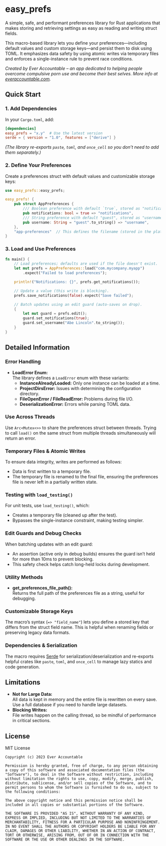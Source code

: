 # easy_prefs

A simple, safe, and performant preferences library for Rust applications that makes storing and retrieving settings as easy as reading and writing struct fields.

This macro-based library lets you define your preferences—including default values and custom storage keys—and persist them to disk using TOML. It emphasizes data safety by using atomic writes via temporary files and enforces a single-instance rule to prevent race conditions.

*Created by Ever Accountable – an app dedicated to helping people overcome compulsive porn use and become their best selves. More info at [everaccountable.com](https://everaccountable.com).*

## Quick Start

### 1. Add Dependencies

In your `Cargo.toml`, add:

```toml
[dependencies]
easy_prefs = "x.y"  # Use the latest version
serde = { version = "1.0", features = ["derive"] }
```

*(The library re-exports `paste`, `toml`, and `once_cell` so you don’t need to add them separately.)*

### 2. Define Your Preferences

Create a preferences struct with default values and customizable storage keys:

```rust
use easy_prefs::easy_prefs;

easy_prefs! {
    pub struct AppPreferences {
        /// Boolean preference with default `true`, stored as "notifications"
        pub notifications: bool = true => "notifications",
        /// String preference with default "guest", stored as "username"
        pub username: String = "guest".to_string() => "username",
    },
    "app-preferences"  // This defines the filename (stored in the platform-specific config directory)
}
```

### 3. Load and Use Preferences

```rust
fn main() {
    // Load preferences; defaults are used if the file doesn't exist.
    let mut prefs = AppPreferences::load("com.mycompany.myapp")
        .expect("Failed to load preferences");

    println!("Notifications: {}", prefs.get_notifications());

    // Update a value (this write is blocking).
    prefs.save_notifications(false).expect("Save failed");

    // Batch updates using an edit guard (auto-saves on drop).
    {
        let mut guard = prefs.edit();
        guard.set_notifications(true);
        guard.set_username("Abe Lincoln".to_string());
    }
}
```

## Detailed Information

### Error Handling

- **LoadError Enum:**  
  The library defines a `LoadError` enum with these variants:
  - **InstanceAlreadyLoaded:** Only one instance can be loaded at a time.
  - **ProjectDirsError:** Issues with determining the configuration directory.
  - **FileOpenError / FileReadError:** Problems during file I/O.
  - **DeserializationError:** Errors while parsing TOML data.


### Use Across Threads

Use `Arc<Mutex<>>` to share the preferences struct between threads.
Trying to call `load()` on the same struct from multiple threads simultaneously will return an error.

### Temporary Files & Atomic Writes

To ensure data integrity, writes are performed as follows:
- Data is first written to a temporary file.
- The temporary file is renamed to the final file, ensuring the preferences file is never left in a partially written state.

### Testing with `load_testing()`

For unit tests, use `load_testing()`, which:
- Creates a temporary file (cleaned up after the test).
- Bypasses the single-instance constraint, making testing simpler.

### Edit Guards and Debug Checks

When batching updates with an edit guard:
- An assertion (active only in debug builds) ensures the guard isn’t held for more than 10ms to prevent blocking.
- This safety check helps catch long-held locks during development.

### Utility Methods

- **get_preferences_file_path():**  
  Returns the full path of the preferences file as a string, useful for debugging.

### Customizable Storage Keys

The macro’s syntax (`=> "field_name"`) lets you define a stored key that differs from the struct field name. This is helpful when renaming fields or preserving legacy data formats.

### Dependencies & Serialization

The macro requires [Serde](https://serde.rs) for serialization/deserialization and re-exports helpful crates like `paste`, `toml`, and `once_cell` to manage lazy statics and code generation.

## Limitations

- **Not for Large Data:**  
  All data is kept in memory and the entire file is rewritten on every save. Use a full database if you need to handle large datasets.
- **Blocking Writes:**  
  File writes happen on the calling thread, so be mindful of performance in critical sections.

## License

MIT License

```
Copyright (c) 2023 Ever Accountable

Permission is hereby granted, free of charge, to any person obtaining a copy of this software and associated documentation files (the "Software"), to deal in the Software without restriction, including without limitation the rights to use, copy, modify, merge, publish, distribute, sublicense, and/or sell copies of the Software, and to permit persons to whom the Software is furnished to do so, subject to the following conditions:
  
The above copyright notice and this permission notice shall be included in all copies or substantial portions of the Software.
  
THE SOFTWARE IS PROVIDED "AS IS", WITHOUT WARRANTY OF ANY KIND, EXPRESS OR IMPLIED, INCLUDING BUT NOT LIMITED TO THE WARRANTIES OF MERCHANTABILITY, FITNESS FOR A PARTICULAR PURPOSE AND NONINFRINGEMENT. IN NO EVENT SHALL THE AUTHORS OR COPYRIGHT HOLDERS BE LIABLE FOR ANY CLAIM, DAMAGES OR OTHER LIABILITY, WHETHER IN AN ACTION OF CONTRACT, TORT OR OTHERWISE, ARISING FROM, OUT OF OR IN CONNECTION WITH THE SOFTWARE OR THE USE OR OTHER DEALINGS IN THE SOFTWARE.
```
